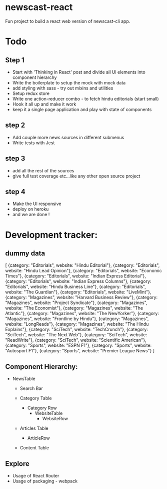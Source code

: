 # newscast-react

Fun project to build a react web version of newscast-cli app.

# Todo

## Step 1

- Start with 'Thinking in React' post and divide all UI elements into component hierarchy
- Write the boilerplate to setup the mock with mock data
- add styling with sass - try out mixins and utilities
- Setup redux store
- Write one action-reducer combo - to fetch hindu editorials (start small)
- Hook it all up and make it work
- keep it a single page application and play with state of components

## step 2

- Add couple more news sources in different submenus
- Write tests with Jest

## step 3

- add all the rest of the sources
- give full test coverage etc...like any other open source project

## step 4

- Make the UI responsive
- deploy on heroku
- and we are done !

# Development tracker:

## dummy data

[
{category: "Editorials", website: "Hindu Editorial"},
{category: "Editorials", website: "Hindu Lead Opinion"},
{category: "Editorials", website: "Economic Times"},
{category: "Editorials", website: "Indian Express Editorial"},
{category: "Editorials", website: "Indian Express Columns"},
{category: "Editorials", website: "Hindu Business Line"},
{category: "Editorials", website: "The Guardian"},
{category: "Editorials", website: "LiveMint"},
{category: "Magazines", website: "Harvard Business Review"},
{category: "Magazines", website: "Project Syndicate"},
{category: "Magazines", website: "The Economist"},
{category: "Magazines", website: "The Atlantic"},
{category: "Magazines", website: "The NewYorker"},
{category: "Magazines", website: "Frontline by Hindu"},
{category: "Magazines", website: "LongReads"},
{category: "Magazines", website: "The Hindu Explains"},
{category: "SciTech", website: "TechCrunch"},
{category: "SciTech", website: "The Next Web"},
{category: "SciTech", website: "ReadWrite"},
{category: "SciTech", website: "Scientific American"},
{category: "Sports", website: "ESPN F1"},
{category: "Sports", website: "Autosport F1"},
{category: "Sports", website: "Premier League News"}
]

## Component Hierarchy:

- NewsTable

  - Search Bar
  - Category Table

    - Category Row
      - WebsiteTable
        - WebsiteRow

  - Articles Table
    - ArticleRow
  - Content Table

## Explore

- Usage of React Router
- Usage of packaging - webpack
